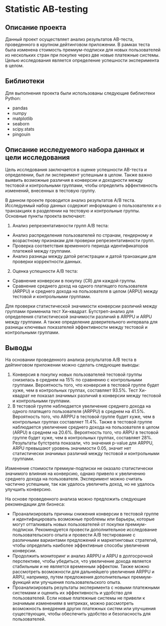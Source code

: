 # Statistic AB-testing

## Описание проекта
Данный проект осуществляет анализ результатов AB-теста, проведенного в крупном дейтинговом приложении. В рамках теста была изменена стоимость премиум-подписки для новых пользователей из нескольких стран при покупке через две новые платежные системы. Целью исследования является определение успешности эксперимента в целом.

## Библиотеки
Для выполнения проекта были использованы следующие библиотеки Python:
- pandas
- numpy
- matplotlib
- seaborn
- scipy.stats
- pingouin

## Описание исследуемого набора данных и цели исследования
Цель исследования заключается в оценке успешности AB-теста и определении, был ли эксперимент успешным в целом. Также важно выявить возможные различия в конверсии и доходности между тестовой и контрольными группами, чтобы определить эффективность изменений, внесенных в тестовую группу.

В данном проекте проводится анализ результатов A/B теста. Исследуемый набор данных содержит информацию о пользователях и о транзакциях  в разделении на тестовую и контрольные группы.
Основные пункты проекта включают:
1. Анализ репрезентативности групп A/B теста:
- Анализ распределения пользователей по странам, гендерному и возрастному признакам для проверки репрезентативности групп.
- Проверка соответствия временного периода идентификаторов платежей между группами.
- Анализ разницы между датой регистрации и датой транзакции для проверки корректности данных.
2. Оценка успешности A/B теста:
- Сравнение конверсии в покупку (CR) для каждой группы.
- Сравнение среднего доход на одного платящего пользователя (ARPPU) и среднего дохода на пользователя в целом (ARPU) между тестовой и контрольными группами.

Для проверки статистической значимости конверсии различий между группами  применила тест Хи-квадрат. Бутстреп-анализ для определения статистической значимости различий в ARPPU и ARPU между группами. А также определение доверительного интервала для разницы ключевых показателей эффективности между тестовой и контрольными группами.


## Выводы
На основании проведенного анализа результатов A/B теста в дейтинговом приложении можно сделать следующие выводы:
1. Конверсия в покупку новых пользователей тестовой группы снизилась в среднем на 15% по сравнению с контрольными группами. Вероятность того, что конверсия в тестовой группе будет хуже, чем в контрольных группах, составляет 93.5%. Тест Хи-квадрат не показал значимых различий в конверсии между тестовой и контрольными группами.
2. В тестовой группе наблюдается увеличение среднего дохода на одного платящего пользователя (ARPPU) в среднем на 41.5%. Вероятность того, что ARPPU в тестовой группе будет хуже, чем в контрольных группах составляет 11.4%. Также в тестовой группе наблюдается увеличение среднего дохода на пользователя в целом (ARPU) в среднем на 20.6%. Вероятность того, что ARPU в тестовой группе будет хуже, чем в контрольных группах, составляет 28%. Результаты бутстрепа показали, что значения p-value для ARPPU, ARPU превышают уровень значимости 0.05, значит нет статистически значимых различий между тестовой и контрольными группами.

Изменение стоимости премиум-подписки не оказало статистически значимого влияния на конверсию, однако привело к увеличению среднего дохода на пользователя. Эксперимент можно считать частично успешным, так как удалось увеличить доход, но не удалось улучшить конверсию.

На основе проведенного анализа можно предложить следующие рекомендации для бизнеса:
- Проанализировать причины снижения конверсии в тестовой группе и идентифицировать возможные проблемы или барьеры, которые могут отталкивать новых пользователей от покупки премиум-подписки. Рекомендуется провести дополнительное исследование пользовательского опыта и провести A/B тестирование с различными вариантами предложений и маркетинговых стратегий, чтобы определить наиболее эффективные способы увеличения конверсии.
- Продолжить мониторинг и анализ ARPPU и ARPU в долгосрочной перспективе, чтобы убедиться, что увеличение дохода является стабильным и не является временным эффектом. Также можно рассмотреть возможности для дальнейшего увеличения ARPPU и ARPU, например, путем предложения дополнительных премиум-функций или улучшения пользовательского опыта.
- Проанализировать результаты эксперимента с новыми платежными системами и оценить их эффективность и удобство для пользователей. Если новые платежные системы не привели к значимым изменениям в метриках, можно рассмотреть возможность внедрения других платежных систем или улучшения существующих, чтобы обеспечить удобство и безопасность для пользователей.  

